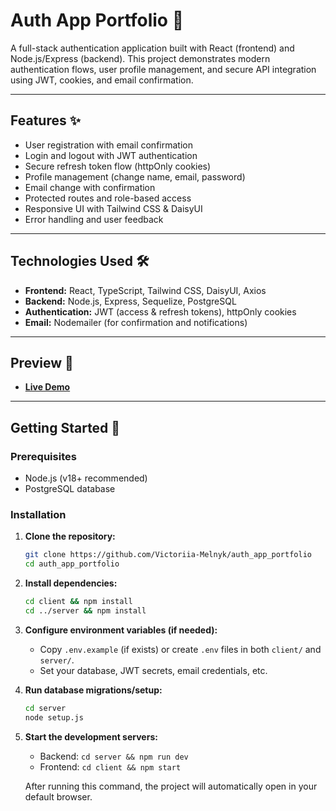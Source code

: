 # **Auth App Portfolio** 📲

A full-stack authentication application built with React (frontend) and Node.js/Express (backend). This project demonstrates modern authentication flows, user profile management, and secure API integration using JWT, cookies, and email confirmation.

---

## **Features** ✨

- User registration with email confirmation
- Login and logout with JWT authentication
- Secure refresh token flow (httpOnly cookies)
- Profile management (change name, email, password)
- Email change with confirmation
- Protected routes and role-based access
- Responsive UI with Tailwind CSS & DaisyUI
- Error handling and user feedback

---

## **Technologies Used** 🛠️

- **Frontend:** React, TypeScript, Tailwind CSS, DaisyUI, Axios
- **Backend:** Node.js, Express, Sequelize, PostgreSQL
- **Authentication:** JWT (access & refresh tokens), httpOnly cookies
- **Email:** Nodemailer (for confirmation and notifications)

---

## **Preview** 🎉

- **[Live Demo](https://auth-app-portfolio.onrender.com)**

---

## **Getting Started** 🚀

### Prerequisites

- Node.js (v18+ recommended)
- PostgreSQL database

### Installation

1. **Clone the repository:**
   ```sh
   git clone https://github.com/Victoriia-Melnyk/auth_app_portfolio
   cd auth_app_portfolio
   ```
2. **Install dependencies:**
   ```sh
   cd client && npm install
   cd ../server && npm install
   ```
3. **Configure environment variables (if needed):**
   - Copy `.env.example` (if exists) or create `.env` files in both `client/` and `server/`.
   - Set your database, JWT secrets, email credentials, etc.
4. **Run database migrations/setup:**
   ```sh
   cd server
   node setup.js
   ```
5. **Start the development servers:**

   - Backend: `cd server && npm run dev`
   - Frontend: `cd client && npm start`

   After running this command, the project will automatically open in your default browser.
